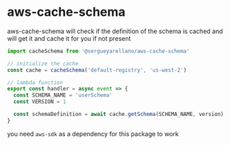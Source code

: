 aws-cache-schema
===

aws-cache-schema will check if the definition of the schema is cached and will get it and cache it for you if not present

```js
import cacheSchema from '@sergueyarellano/aws-cache-schema'

// initialize the cache
const cache = cacheSchema('default-registry', 'us-west-2')

// lambda function
export const handler = async event => { 
  const SCHEMA_NAME = 'userSchema'
  const VERSION = 1

  const schemaDefinition = await cache.getSchema(SCHEMA_NAME, version)
}
```


you need `aws-sdk` as a dependency for this package to work